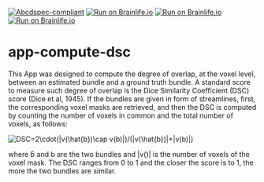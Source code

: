 [![Abcdspec-compliant](https://img.shields.io/badge/ABCD_Spec-v1.1-green.svg)](https://github.com/brain-life/abcd-spec)
[![Run on Brainlife.io](https://img.shields.io/badge/Brainlife-bl.app.346-blue.svg)](https://doi.org/10.25663/brainlife.app.57)
[![Run on Brainlife.io](https://img.shields.io/badge/Brainlife-bl.app.346-blue.svg)](https://doi.org/10.25663/brainlife.app.211)
[![Run on Brainlife.io](https://img.shields.io/badge/Brainlife-bl.app.346-blue.svg)](https://doi.org/10.25663/brainlife.app.212)

# app-compute-dsc
This App was designed to compute the degree of overlap, at the voxel level, between an estimated bundle and a ground truth bundle. A standard score to measure such degree of overlap is the Dice Similarity Coefficient (DSC) score (Dice et al, 1945). If the bundles are given in form of streamlines, first, the corresponding voxel masks are retrieved, and then the DSC is computed by counting the number of voxels in common and the total number of voxels, as follows:

<img src="https://latex.codecogs.com/gif.latex?DSC=2\cdot(|v(\hat{b})\cap&space;v(b)|)/(|v(\hat{b})|&plus;|v(b)|)" title="DSC=2\cdot(|v(\hat{b})\cap v(b)|)/(|v(\hat{b})|+|v(b)|)" />

where b̂ and b are the two bundles and |v()| is the number of voxels of the voxel mask. The DSC ranges from 0 to 1 and the closer the score is to 1, the more the two bundles are similar.
